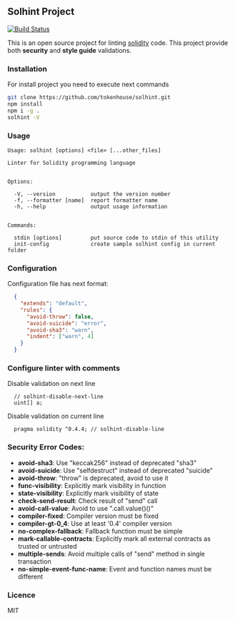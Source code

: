 ## Solhint Project

[![Build Status](https://travis-ci.org/tokenhouse/solhint.svg?branch=master)](https://travis-ci.org/tokenhouse/solhint)

This is an open source project for linting [solidity](http://solidity.readthedocs.io/en/develop/) code. This project 
provide both **security** and **style guide** validations.   

### Installation

For install project you need to execute next commands

```sh
git clone https://github.com/tokenhouse/solhint.git
npm install
npm i -g .
solhint -V
```

### Usage

```text
Usage: solhint [options] <file> [...other_files]

Linter for Solidity programming language


Options:

  -V, --version           output the version number
  -f, --formatter [name]  report formatter name
  -h, --help              output usage information


Commands:

  stdin [options]         put source code to stdin of this utility   
  init-config             create sample solhint config in current folder
```

### Configuration 

Configuration file has next format:

```json
  {
    "extends": "default",
    "rules": {
      "avoid-throw": false,
      "avoid-suicide": "error",
      "avoid-sha3": "warn",
      "indent": ["warn", 4]
    }
  }
```

### Configure linter with comments

Disable validation on next line

```solidity
  // solhint-disable-next-line
  uint[] a;
```

Disable validation on current line

```solidity
  pragma solidity ^0.4.4; // solhint-disable-line
```


### Security Error Codes:

 - **avoid-sha3**: Use "keccak256" instead of deprecated "sha3"
 - **avoid-suicide**: Use "selfdestruct" instead of deprecated "suicide"
 - **avoid-throw**: "throw" is deprecated, avoid to use it
 - **func-visibility**: Explicitly mark visibility in function
 - **state-visibility**: Explicitly mark visibility of state
 - **check-send-result**: Check result of "send" call
 - **avoid-call-value**: Avoid to use ".call.value()()"
 - **compiler-fixed**: Compiler version must be fixed
 - **compiler-gt-0_4**: Use at least '0.4' compiler version
 - **no-complex-fallback**: Fallback function must be simple
 - **mark-callable-contracts**: Explicitly mark all external contracts as trusted or untrusted
 - **multiple-sends**: Avoid multiple calls of "send" method in single transaction
 - **no-simple-event-func-name**: Event and function names must be different
 
### Licence

MIT
